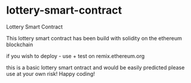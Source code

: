 # lottery-smart-contract
Lottery Smart Contract

This lottery smart contract has been build with solidity on the ethereum blockchain

if you wish to deploy - use + test on remix.ethereum.org

this is a basic lottery smart ontract and would be easily predicted
please use at your own risk!
Happy coding!
